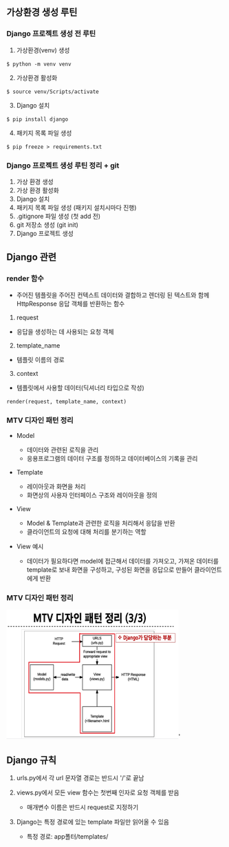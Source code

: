 ## 가상환경 생성 루틴
### Django 프로젝트 생성 전 루틴
1. 가상환경(venv) 생성
~~~
$ python -m venv venv
~~~

2. 가상환경 활성화
~~~
$ source venv/Scripts/activate
~~~

3. Django 설치
~~~
$ pip install django
~~~

4. 패키지 목록 파일 생성
~~~
$ pip freeze > requirements.txt
~~~

### Django 프로젝트 생성 루틴 정리 + git
1. 가상 환경 생성
2. 가상 환경 활성화
3. Django 설치
4. 패키지 목록 파일 생성 (패키지 설치시마다 진행)
5. .gitignore 파일 생성 (첫 add 전)
6. git 저장소 생성 (git init)
7. Django 프로젝트 생성

## Django 관련
### render 함수
- 주어진 템플릿을 주어진 컨텍스트 데이터와 결합하고 렌더링 된 텍스트와 함께 HttpResponse 응답 객체를 반환하는 함수
1. request
- 응답을 생성하는 데 사용되는 요청 객체

2. template_name
- 템플릿 이름의 경로

3. context
- 템플릿에서 사용할 데이터(딕셔너리 타입으로 작성)
~~~
render(request, template_name, context)
~~~

### MTV 디자인 패턴 정리
- Model
    - 데이터와 관련된 로직을 관리
    - 응용프로그램의 데이터 구조를 정의하고 데이터베이스의 기록을 관리

- Template
    - 레이아웃과 화면을 처리
    - 화면상의 사용자 인터페이스 구조와 레이아웃을 정의

- View
    - Model & Template과 관련한 로직을 처리해서 응답을 반환
    - 클라이언트의 요청에 대해 처리를 분기하는 역할

- View 예시
    - 데이터가 필요하다면 model에 접근해서 데이터를 가져오고, 가져온 데이터를 template로 보내 화면을 구성하고, 구성된 화면을 응답으로 만들어 클라이언트에게 반환

### MTV 디자인 패턴 정리
<img src="images/image_15.png" width="400" height="300">'

## Django 규칙
1. urls.py에서 각 url 문자열 경로는 반드시 '/'로 끝남

2. views.py에서 모든 view 함수는 첫번째 인자로 요청 객체를 받음
    - 매개변수 이름은 반드시 request로 지정하기

3. Django는 특정 경로에 있는 template 파일만 읽어올 수 있음
    - 특정 경로: app폴터/templates/